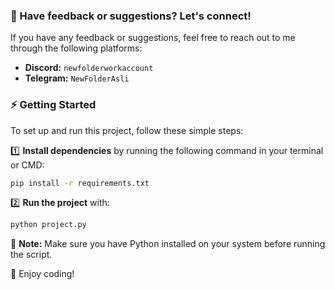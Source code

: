 ### 💬 Have feedback or suggestions? Let's connect!
If you have any feedback or suggestions, feel free to reach out to me through the following platforms:

- **Discord:** `newfolderworkaccount`  
- **Telegram:** `NewFolderAsli`  

### ⚡ Getting Started
To set up and run this project, follow these simple steps:

1️⃣ **Install dependencies** by running the following command in your terminal or CMD:
   ```sh
   pip install -r requirements.txt
   ```  

2️⃣ **Run the project** with:
   ```sh
   python project.py
   ```  

📌 **Note:** Make sure you have Python installed on your system before running the script.  

🚀 Enjoy coding!
